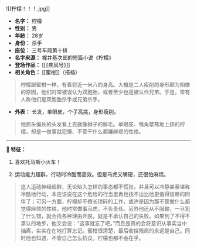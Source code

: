 
![[柠檬！！！.jpg]]

- **名字：** 柠檬
- **性别：** 男
- **年龄：** 28岁
- **身份：** 杀手
- **座位：** 三号车厢第十排
- **名字来源：** 梶井基次郎的短篇小说《柠檬》
- **登场作品：** [[《疾风号》]]
- **相关角色：** [[蜜柑]]（搭档）

> 柠檬跟蜜柑一样，有着将近一米八的身高。大概是二人瘦削的身形颇为相像的原因，他们时常被误认为双胞胎，或者至少也是被认作兄弟。于是，常有人称他们是双胞胎杀手或兄弟杀手。

- **外表：** 长发，单眼皮，个子高挑，身形瘦削。

> 他那头偏长的头发看上去就像狮子的鬃毛。单眼皮、嘴角桀骜地上扬的柠檬，却是一做事就犯懒、不管干什么都嫌麻烦的性格。

---

**🍋 特征：** 

1. 喜欢托马斯小火车！

2. 运动能力超群，行动时冷酷而高效。但是马虎又嘴硬，还很怕麻烦。

> 这人运动神经超群，无论陷入怎样的事态都不慌张，并且可以冷静甚至堪称冷酷地行动，本应该说在这个危险的行当里再也找不出比他更值得信赖的同伴了；可另一方面，柠檬却不擅长琐碎的工作，或许是因为那不管做什么都觉得麻烦的性格，他时常做事马虎，不负责任。另外他还从不服输，一旦犯了什么错，就会找各种理由开脱，就是不承认自己的失败。如果到了不得不承认的地步，他又会说：“这事就忘了吧。”而且是真的会将意识从事实当中抽离，实实在在地打算忘记。蜜柑很清楚，最后收拾残局的永远是自己。同时他也知道，不管自己怎么抗议，柠檬也都不会在乎。